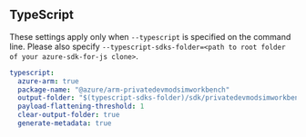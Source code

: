 ## TypeScript

These settings apply only when `--typescript` is specified on the command line.
Please also specify `--typescript-sdks-folder=<path to root folder of your azure-sdk-for-js clone>`.

``` yaml $(typescript)
typescript:
  azure-arm: true
  package-name: "@azure/arm-privatedevmodsimworkbench"
  output-folder: "$(typescript-sdks-folder)/sdk/privatedevmodsimworkbench/arm-privatedevmodsimworkbench"
  payload-flattening-threshold: 1
  clear-output-folder: true
  generate-metadata: true
```
